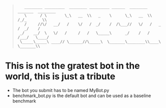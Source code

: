 > ```
>    ________ _________  ________ _________ ______  ________ _______  ________
>    \      / \        \_\   __  \\   _    \      \_\   __  \\     /_/_       \\
>    /     //\/   __/   /    \/   /  _/    /  /\___//   \/   /   _    /  _/    /
>  _/    __/  \   \/   /     /   /   \_____\      _/    /   /    /___/   \____/
>  \_____\_____\ ____// \______//\_____\  \_______\________\\____\ \_______\\
> ```

# This is not the gratest bot in the world, this is just a tribute

- The bot you submit has to be named MyBot.py
- benchmark_bot.py is the default bot and can be used as a baseline benchmark


